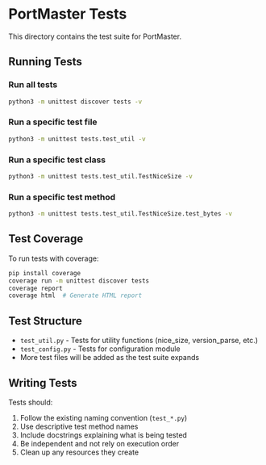 # PortMaster Tests

This directory contains the test suite for PortMaster.

## Running Tests

### Run all tests
```bash
python3 -m unittest discover tests -v
```

### Run a specific test file
```bash
python3 -m unittest tests.test_util -v
```

### Run a specific test class
```bash
python3 -m unittest tests.test_util.TestNiceSize -v
```

### Run a specific test method
```bash
python3 -m unittest tests.test_util.TestNiceSize.test_bytes -v
```

## Test Coverage

To run tests with coverage:
```bash
pip install coverage
coverage run -m unittest discover tests
coverage report
coverage html  # Generate HTML report
```

## Test Structure

- `test_util.py` - Tests for utility functions (nice_size, version_parse, etc.)
- `test_config.py` - Tests for configuration module
- More test files will be added as the test suite expands

## Writing Tests

Tests should:
1. Follow the existing naming convention (`test_*.py`)
2. Use descriptive test method names
3. Include docstrings explaining what is being tested
4. Be independent and not rely on execution order
5. Clean up any resources they create
